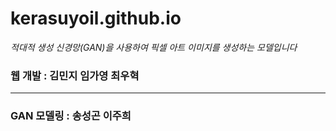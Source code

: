 # kerasuyoil.github.io

*적대적 생성 신경망(GAN)을 사용하여
픽셀 아트 이미지를 생성하는 모델입니다*

### 웹 개발 : 김민지 임가영 최우혁

----

### GAN 모델링 : 송성곤 이주희
